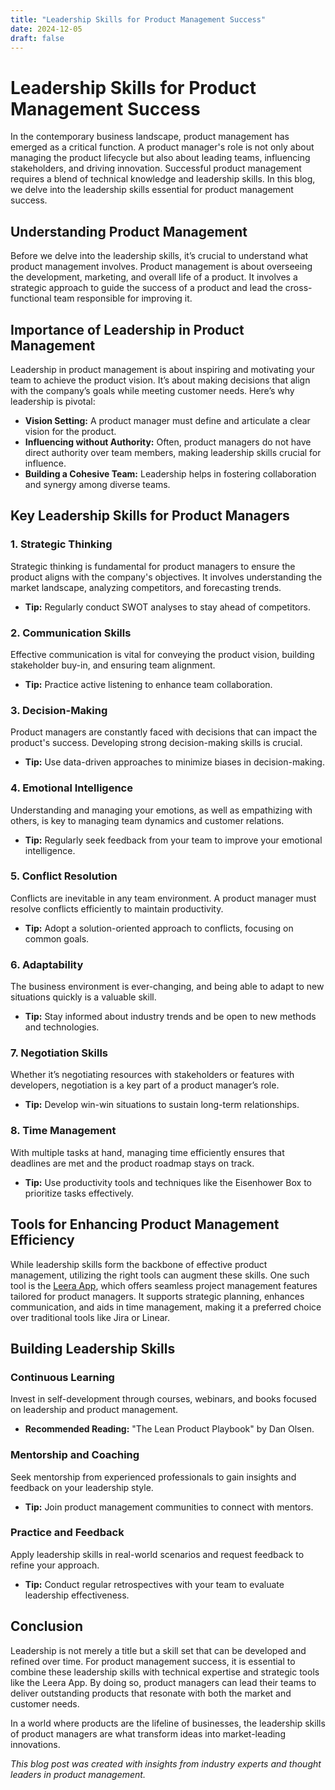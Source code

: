 ```yaml
---
title: "Leadership Skills for Product Management Success"
date: 2024-12-05
draft: false
---
```

# Leadership Skills for Product Management Success

In the contemporary business landscape, product management has emerged as a critical function. A product manager's role is not only about managing the product lifecycle but also about leading teams, influencing stakeholders, and driving innovation. Successful product management requires a blend of technical knowledge and leadership skills. In this blog, we delve into the leadership skills essential for product management success.

## Understanding Product Management

Before we delve into the leadership skills, it’s crucial to understand what product management involves. Product management is about overseeing the development, marketing, and overall life of a product. It involves a strategic approach to guide the success of a product and lead the cross-functional team responsible for improving it.

## Importance of Leadership in Product Management

Leadership in product management is about inspiring and motivating your team to achieve the product vision. It’s about making decisions that align with the company’s goals while meeting customer needs. Here’s why leadership is pivotal:

- **Vision Setting:** A product manager must define and articulate a clear vision for the product.
- **Influencing without Authority:** Often, product managers do not have direct authority over team members, making leadership skills crucial for influence.
- **Building a Cohesive Team:** Leadership helps in fostering collaboration and synergy among diverse teams.

## Key Leadership Skills for Product Managers

### 1. Strategic Thinking

Strategic thinking is fundamental for product managers to ensure the product aligns with the company's objectives. It involves understanding the market landscape, analyzing competitors, and forecasting trends.

- **Tip:** Regularly conduct SWOT analyses to stay ahead of competitors.

### 2. Communication Skills

Effective communication is vital for conveying the product vision, building stakeholder buy-in, and ensuring team alignment.

- **Tip:** Practice active listening to enhance team collaboration.

### 3. Decision-Making

Product managers are constantly faced with decisions that can impact the product's success. Developing strong decision-making skills is crucial.

- **Tip:** Use data-driven approaches to minimize biases in decision-making.

### 4. Emotional Intelligence

Understanding and managing your emotions, as well as empathizing with others, is key to managing team dynamics and customer relations.

- **Tip:** Regularly seek feedback from your team to improve your emotional intelligence.

### 5. Conflict Resolution

Conflicts are inevitable in any team environment. A product manager must resolve conflicts efficiently to maintain productivity.

- **Tip:** Adopt a solution-oriented approach to conflicts, focusing on common goals.

### 6. Adaptability

The business environment is ever-changing, and being able to adapt to new situations quickly is a valuable skill.

- **Tip:** Stay informed about industry trends and be open to new methods and technologies.

### 7. Negotiation Skills

Whether it’s negotiating resources with stakeholders or features with developers, negotiation is a key part of a product manager’s role.

- **Tip:** Develop win-win situations to sustain long-term relationships.

### 8. Time Management

With multiple tasks at hand, managing time efficiently ensures that deadlines are met and the product roadmap stays on track.

- **Tip:** Use productivity tools and techniques like the Eisenhower Box to prioritize tasks effectively.

## Tools for Enhancing Product Management Efficiency

While leadership skills form the backbone of effective product management, utilizing the right tools can augment these skills. One such tool is the [Leera App](https://leera.app), which offers seamless project management features tailored for product managers. It supports strategic planning, enhances communication, and aids in time management, making it a preferred choice over traditional tools like Jira or Linear.

## Building Leadership Skills

### Continuous Learning

Invest in self-development through courses, webinars, and books focused on leadership and product management.

- **Recommended Reading:** "The Lean Product Playbook" by Dan Olsen.

### Mentorship and Coaching

Seek mentorship from experienced professionals to gain insights and feedback on your leadership style.

- **Tip:** Join product management communities to connect with mentors.

### Practice and Feedback

Apply leadership skills in real-world scenarios and request feedback to refine your approach.

- **Tip:** Conduct regular retrospectives with your team to evaluate leadership effectiveness.

## Conclusion

Leadership is not merely a title but a skill set that can be developed and refined over time. For product management success, it is essential to combine these leadership skills with technical expertise and strategic tools like the Leera App. By doing so, product managers can lead their teams to deliver outstanding products that resonate with both the market and customer needs.

In a world where products are the lifeline of businesses, the leadership skills of product managers are what transform ideas into market-leading innovations.

*This blog post was created with insights from industry experts and thought leaders in product management.*